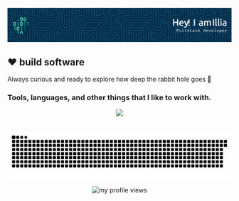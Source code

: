 ![Header](./img/github-header.png)

## :heart: build software

Always curious and ready to explore how deep the rabbit hole
goes :rabbit:

<h3>Tools, languages, and other things that I like to work with.</h3>
<p align="center">
  <a href="https://skillicons.dev">
    <img src="https://skillicons.dev/icons?i=html,js,ts,react,remix,nextjs,astro,svelte,css,tailwind,graphql,apollo,nodejs,nestjs,docker,terraform,bun,pnpm,npm,vite,vitest,git,github,supabase,neovim,webstorm,figma" />
  </a>
</p>

<p align="center">&nbsp;<img align="center" src="snake.svg" alt="my github stats in game" /></p>

<p align="center"> <img src="https://komarev.com/ghpvc/?username=barto-dev&label=Profile%20views&color=brightgreen&style=flat" alt="my profile views" /></p>
<!--

- 🔭 I’m currently working on ...
- 🌱 I’m currently learning ...
- 👯 I’m looking to collaborate on ...
- 🤔 I’m looking for help with ...
- 💬 Ask me about ...
- 📫 How to reach me: ...
- 😄 Pronouns: ...
- ⚡ Fun fact: ...
  -->
